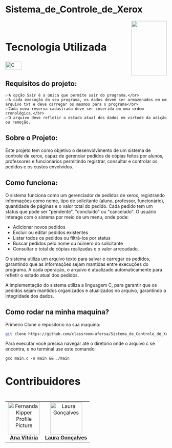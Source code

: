 # Sistema_de_Controle_de_Xerox


<div>
<img align="right" width="110" height="170" src="https://assecom.ufersa.edu.br/wp-content/uploads/sites/24/2014/09/PNG-bras%C3%A3o-Ufersa.png">
<br>



 <div>
    <h2 id="tech" style="font-weight: bold; font-size: 2rem">Tecnologia Utilizada</h2>
    <img width="50" height="26" alt="C" src="https://img.shields.io/badge/C-4169E1?style=for-the-badge&logo=c&logoColor=white"/>
  </div>



## Requisitos do projeto:
    ✅A opção Sair é a única que permite sair do programa.</br>
    ✅A cada execução do seu programa, os dados devem ser armazenados em um arquivo txt e deve carregar os mesmos para o programa</br>
    ✅Cada nova reserva cadastrada deve ser inserida em uma ordem cronológica.</br>
    ✅O arquivo deve refletir o estado atual dos dados em virtude da adição ou remoção.



## Sobre o Projeto:

Este projeto tem como objetivo o desenvolvimento de um sistema de controle de xerox, capaz de gerenciar pedidos de cópias feitos por alunos, professores e funcionários permitindo registrar, consultar e controlar os pedidos e os custos envolvidos.

## Como funciona:

O sistema funciona como um gerenciador de pedidos de xerox, registrando informações como nome, tipo de solicitante (aluno, professor, funcionário), quantidade de páginas e o valor total do pedido. Cada pedido tem um status que pode ser "pendente", "concluído" ou "cancelado". O usuário interage com o sistema por meio de um menu, onde pode:

   - Adicionar novos pedidos
   - Excluir ou editar pedidos existentes
   - Listar todos os pedidos ou filtrá-los por status
   - Buscar pedidos pelo nome ou número do solicitante
   - Consultar o total de cópias realizadas e o valor arrecadado.

O sistema utiliza um arquivo texto para salvar e carregar os pedidos, garantindo que as informações sejam mantidas entre execuções do programa. A cada operação, o arquivo é atualizado automaticamente para refletir o estado atual dos pedidos.

A implementação do sistema utiliza a linguagem C, para garantir que os pedidos sejam mantidos organizados e atualizados no arquivo, garantindo a integridade dos dados.

## Como rodar na minha maquina?

Primeiro Clone o repositorio na sua maquina:

```bash
git clone https://github.com/classroom-ufersa/Sistema_de_Controle_de_Xerox.git
```

Para executar você precisa navegar até o diretório onde o arquivo c se encontra, e no terminal use este comando:

```
gcc main.c -o main && ./main
```

  

<h2 id="colab" style="font-weight: bold; font-size: 2rem">Contribuidores</h2>
 
<table>
</div>
<table> <tr> <td align="center"> <a href="#"> <img src="https://avatars.githubusercontent.com/u/162624679?v=4" width="100px;" alt="Fernanda Kipper Profile Picture"/><br> <sub> <a href="https://github.com/anavitoriaq"><b>Ana Vitória</b></a> </sub> </a> </td> <td align="center"> <a href="#"> <img src="https://avatars.githubusercontent.com/u/143735022?v=4" width="100px;" alt="Laura Gonçalves"/><br> <sub> <a href="https://github.com/lauragoncalvesf"><b>Laura Gonçalves</b></a> </sub> </a> </td> </tr> </table>
</div>